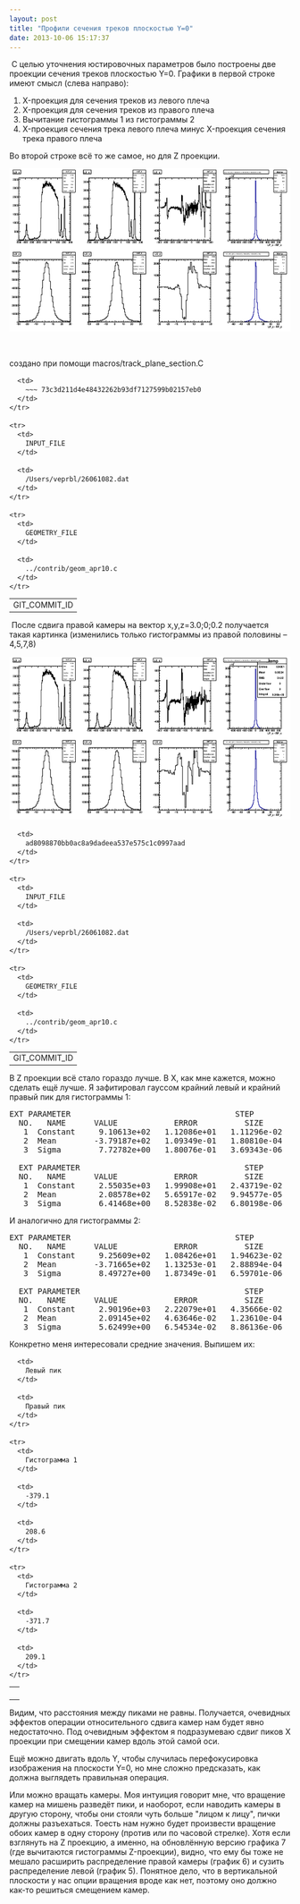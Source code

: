 ```yaml
---
layout: post
title: "Профили сечения треков плоскостью Y=0"
date: 2013-10-06 15:17:37
---
```


 С целью уточнения юстировочных параметров было построены две проекции сечения треков плоскостью Y=0. Графики в первой строке имеют смысл (слева направо):

1.  X-проекция для сечения треков из левого плеча
2.  X-проекция для сечения треков из правого плеча
3.  Вычитание гистограммы 1 из гистограммы 2
4.  X-проекция сечения трека левого плеча минус X-проекция сечения трека правого плеча

Во второй строке всё то же самое, но для Z проекции.

[<img src="/assets/track_plane_section.svg" alt="" width="567" height="292" />][1]

 [1]: /assets/track_plane_section.svg

 

создано при помощи macros/track\_plane\_section.C<!--break-->

<table border="0">
  <tbody>
    <tr>
      <td>
        GIT_COMMIT_ID
      </td>
      
      <td>
        ~~~ 73c3d211d4e48432262b93df7127599b02157eb0
      </td>
    </tr>
    
    <tr>
      <td>
        INPUT_FILE
      </td>
      
      <td>
        /Users/veprbl/26061082.dat
      </td>
    </tr>
    
    <tr>
      <td>
        GEOMETRY_FILE
      </td>
      
      <td>
        ../contrib/geom_apr10.c
      </td>
    </tr>
  </tbody>
</table>

 После сдвига правой камеры на вектор x,y,z=3.0;0;0.2 получается такая картинка (изменились только гистограммы из правой половины – 4,5,7,8)

[<img src="/assets/track_plane_section2.svg" alt="" width="567" height="292" />][2]

 [2]: /assets/track_plane_section2.svg

<table border="0">
  <tbody>
    <tr>
      <td>
        GIT_COMMIT_ID
      </td>
      
      <td>
        ad8098870bb0ac8a9dadeea537e575c1c0997aad
      </td>
    </tr>
    
    <tr>
      <td>
        INPUT_FILE
      </td>
      
      <td>
        /Users/veprbl/26061082.dat
      </td>
    </tr>
    
    <tr>
      <td>
        GEOMETRY_FILE
      </td>
      
      <td>
        ../contrib/geom_apr10.c
      </td>
    </tr>
  </tbody>
</table>

В Z проекции всё стало гораздо лучше. В X, как мне кажется, можно сделать ещё лучше. Я зафитировал гауссом крайний левый и крайний правый пик для гистограммы 1:

<pre>EXT PARAMETER                                   STEP         FIRST   
  NO.   NAME      VALUE            ERROR          SIZE      DERIVATIVE 
   1  Constant     9.10613e+02   1.12086e+01   1.11296e-02  -5.95957e-06
   2  Mean        -3.79187e+02   1.09349e-01   1.80810e-04  -3.76572e-04
   3  Sigma        7.72782e+00   1.80076e-01   3.69343e-06  -8.86842e-03<br /><br />  EXT PARAMETER                                   STEP         FIRST   
  NO.   NAME      VALUE            ERROR          SIZE      DERIVATIVE 
   1  Constant     2.55035e+03   1.99908e+01   2.43719e-02   5.47560e-05
   2  Mean         2.08578e+02   5.65917e-02   9.94577e-05   3.50737e-03
   3  Sigma        6.41468e+00   8.52838e-02   6.80198e-06   2.48155e-01</pre>

И аналогично для гистограммы 2:

<pre>EXT PARAMETER                                   STEP         FIRST   
  NO.   NAME      VALUE            ERROR          SIZE      DERIVATIVE 
   1  Constant     9.25609e+02   1.08426e+01   1.94623e-02   1.56544e-05
   2  Mean        -3.71665e+02   1.13253e-01   2.88894e-04   8.07332e-04
   3  Sigma        8.49727e+00   1.87349e-01   6.59701e-06   5.94439e-02

  EXT PARAMETER                                   STEP         FIRST   
  NO.   NAME      VALUE            ERROR          SIZE      DERIVATIVE 
   1  Constant     2.90196e+03   2.22079e+01   4.35666e-02   1.06819e-04
   2  Mean         2.09145e+02   4.63646e-02   1.23610e-04  -8.44533e-03
   3  Sigma        5.62499e+00   6.54534e-02   8.86136e-06   4.29350e-01</pre>

Конкретно меня интересовали средние значения. Выпишем их:

<table border="0">
  <tbody>
    <tr>
      <td>
         
      </td>
      
      <td>
        Левый пик
      </td>
      
      <td>
        Правый пик
      </td>
    </tr>
    
    <tr>
      <td>
        Гистограмма 1
      </td>
      
      <td>
        -379.1
      </td>
      
      <td>
        208.6
      </td>
    </tr>
    
    <tr>
      <td>
        Гистограмма 2
      </td>
      
      <td>
        -371.7
      </td>
      
      <td>
        209.1
      </td>
    </tr>
  </tbody>
</table>

Видим, что расстояния между пиками не равны. Получается, очевидных эффектов операции относительного сдвига камер нам будет явно недостаточно. Под очевидным эффектом я подразумеваю сдвиг пиков X проекции при смещении камер вдоль этой самой оси.

Ещё можно двигать вдоль Y, чтобы случилась перефокусировка изображения на плоскости Y=0, но мне сложно предсказать, как должна выглядеть правильная операция.

Или можно вращать камеры. Моя интуиция говорит мне, что вращение камер на мишень разведёт пики, и наоборот, если наводить камеры в другую сторону, чтобы они стояли чуть больше "лицом к лицу", пички должны разъехаться. Тоесть нам нужно будет произвести вращение обоих камер в одну сторону (против или по часовой стрелке). Хотя если взглянуть на Z проекцию, а именно, на обновлённую версию графика 7 (где вычитаются гистограммы Z-проекции), видно, что ему бы тоже не мешало расширить распределение правой камеры (график 6) и сузить распределение левой (график 5). Понятное дело, что в вертикальной плоскости у нас опции вращения вроде как нет, поэтому оно должно как-то решиться смещением камер.